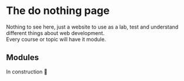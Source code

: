 # The do nothing page

Nothing to see here, just a website to use as a lab, test and understand different things about web development.<br/>Every course or topic will have it module.

## Modules

In construction 🚧
